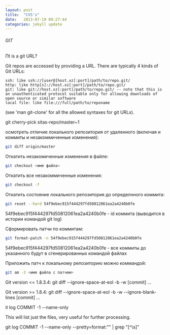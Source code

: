 ```yaml
---
layout: post
title:  "CVS's"
date:   2013-07-19 09:27:44
categories: jekyll update
---
```

###### GIT

Пt is a git URL?

Git repos are accessed by providing a URL. There are typically 4 kinds of Git URLs:

    ssh: like ssh://[user@]host.xz[:port]/path/to/repo.git/
    http: like http[s]://host.xz[:port]/path/to/repo.git/
    git: like git://host.xz[:port]/path/to/repo.git/ -- note that this is an unauthenticated protocol suitable only for allowing downloads of open source or similar software
    local file: like file:///full/path/to/reponame

(see 'man git-clone' for all the allowed syntaxes for git URLs).

git cherry-pick sitas-repo/master~1

осмотреть отличие локального репозитория от удаленного (включая и коммиты и незакоммиченные изменения):

```bash
git diff origin/master
```
Откатить незакомиченные изменения в файле:

```bash
git checkout <имя файла>

```
Откатить все незакоммиченные изменения:

```bash
git checkout -f

```

Откатить состояние локального репозитория до определнного коммита:

```bash
git reset --hard 54f9ebec915f444297fd50812061ea2a4240b0fe
```

54f9ebec915f444297fd50812061ea2a4240b0fe - id коммита (выводится в истории командой git log)

Сформировать патчи по коммитам:

```bash
git format-patch -n 54f9ebec915f444297fd50812061ea2a4240b0fe
```

54f9ebec915f444297fd50812061ea2a4240b0fe - все коммиты до указанного будут в сгенерированных командой файлах

Приложить патч к локальному репозиторию можно коммандой:

```bash
git am -3 <имя файла с патчем>
```
Git version <= 1.8.3.4: git diff --ignore-space-at-eol -b -w [commit] ...

Git version >= 1.8.4: git diff --ignore-space-at-eol -b -w --ignore-blank-lines [commit] ...

it log COMMIT -1 --name-only

This will list just the files, very useful for further processing.

git log COMMIT -1 --name-only --pretty=format:"" | grep "[^\s]" 
